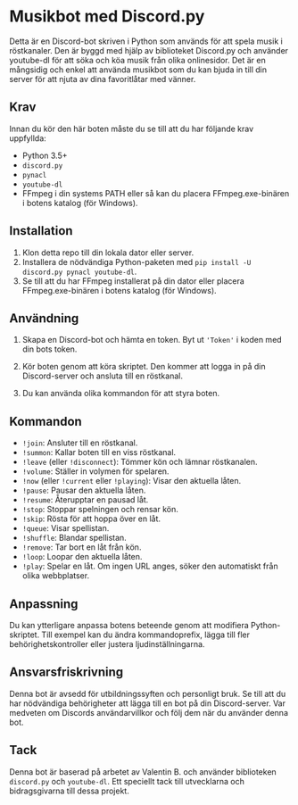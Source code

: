 # Musikbot med Discord.py

Detta är en Discord-bot skriven i Python som används för att spela musik i röstkanaler. Den är byggd med hjälp av biblioteket Discord.py och använder youtube-dl för att söka och köa musik från olika onlinesidor. Det är en mångsidig och enkel att använda musikbot som du kan bjuda in till din server för att njuta av dina favoritlåtar med vänner.

## Krav

Innan du kör den här boten måste du se till att du har följande krav uppfyllda:

- Python 3.5+
- `discord.py`
- `pynacl`
- `youtube-dl`
- FFmpeg i din systems PATH eller så kan du placera FFmpeg.exe-binären i botens katalog (för Windows).

## Installation

1. Klon detta repo till din lokala dator eller server.
2. Installera de nödvändiga Python-paketen med `pip install -U discord.py pynacl youtube-dl`.
3. Se till att du har FFmpeg installerat på din dator eller placera FFmpeg.exe-binären i botens katalog (för Windows).

## Användning

1. Skapa en Discord-bot och hämta en token. Byt ut `'Token'` i koden med din bots token.

2. Kör boten genom att köra skriptet. Den kommer att logga in på din Discord-server och ansluta till en röstkanal.

3. Du kan använda olika kommandon för att styra boten.

## Kommandon

- `!join`: Ansluter till en röstkanal.
- `!summon`: Kallar boten till en viss röstkanal.
- `!leave` (eller `!disconnect`): Tömmer kön och lämnar röstkanalen.
- `!volume`: Ställer in volymen för spelaren.
- `!now` (eller `!current` eller `!playing`): Visar den aktuella låten.
- `!pause`: Pausar den aktuella låten.
- `!resume`: Återupptar en pausad låt.
- `!stop`: Stoppar spelningen och rensar kön.
- `!skip`: Rösta för att hoppa över en låt.
- `!queue`: Visar spellistan.
- `!shuffle`: Blandar spellistan.
- `!remove`: Tar bort en låt från kön.
- `!loop`: Loopar den aktuella låten.
- `!play`: Spelar en låt. Om ingen URL anges, söker den automatiskt från olika webbplatser.


## Anpassning

Du kan ytterligare anpassa botens beteende genom att modifiera Python-skriptet. Till exempel kan du ändra kommandoprefix, lägga till fler behörighetskontroller eller justera ljudinställningarna.

## Ansvarsfriskrivning

Denna bot är avsedd för utbildningssyften och personligt bruk. Se till att du har nödvändiga behörigheter att lägga till en bot på din Discord-server. Var medveten om Discords användarvillkor och följ dem när du använder denna bot.

## Tack

Denna bot är baserad på arbetet av Valentin B. och använder biblioteken `discord.py` och `youtube-dl`. Ett speciellt tack till utvecklarna och bidragsgivarna till dessa projekt.
